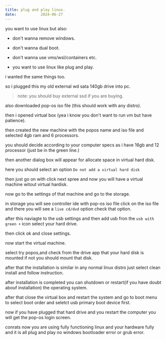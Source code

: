 ```yaml
---
title: plug and play linux.
date:			2024-06-27
---
```


you want to use linux but also:

- don't wanna remove windows.

- don't wanna dual boot.

- don't wanna use vms/wsl/containers etc.

- you want to use linux like plug and play.

i wanted the same things too.

so i plugged this my old external wd sata 140gb drive into pc.

> note: you should buy external ssd if     you are buying.

also downloaded pop-os iso file (this should work with any distro).

then i opened virtual box (yea i know you don't want to run vm but have patience).

then created the new machine with the popos name and iso file and selected 4gb ram and 6 processors.

you should decide according to your computer specs as i have 16gb and 12 processor (just be in the green line.)

then another dialog box will appear for allocate space in virtual hard disk.

here you should select an option 
`Do not add a virtual hard disk`

then just go on with click next spree and now you will have a virtual machine witout virtual hardisk.

now go to the settings of that machine and go to the storage.

in storage you will see controller ide with pop-os iso file click on the iso file and there you will see a `live cd/dvd` option check that option.

after this naviagte to the usb settings and then add usb fron the `usb with green +` icon select your hard drive.

then click ok and close settings.

now start the virtual machine.

select try popos,and check from the drive app that your hard disk is mounted if not 
you should mount that disk.

after that the installation is similar in any normal linux distro just select clean install and follow instruction.

after installation is completed 
you can shutdown or restart(if you have doubt abouf installation) the operating system.

after that close the virtual box and restart the system and go to boot menu to select boot order and seletct usb primary boot device first.

now if you have plugged that hard drive and you restart the computer you will get the pop-os login screen.

conrats now you are using fully functioning linux and your hardware fully and it is all plug and play no windows bootloader error or grub error.









